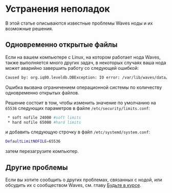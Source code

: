 # Устранения неполадок

В этой статье описываются известные проблемы Waves ноды и их возможные решения.

## Одновременно открытые файлы

   Если на вашем компьютере с Linux, на котором работает нода Waves, также выполняется много других задач, в некоторых случаях ваша нода может аварийно завершить работу со следующей ошибкой:

   ```bash
   Caused by: org.iq80.leveldb.DBException: IO error: /var/lib/waves/data/33837022.ldb: Too many open files
   ```

   Ошибка вызвана ограничением операционной системы по количеству одновременно открытых файлов.

   Решение состоит в том, чтобы изменить значение по умолчанию на `65536` следующих параметров в файле `/etc/security/limits.conf`:

   ```bash
    * soft nofile 24000 #soft limits
    * hard nofile 65000 #hard limits
   ```

   и добавить следующую строчку в файл `/etc/systemd/system.conf`:

   ```bash
   DefaultLimitNOFILE=65536
   ```

затем перезагрузите компьютер.

## Другие проблемы

Если вы хотите сообщить о других проблемах, связанных с нодой, или обсудить их с сообществом Waves, см. главу [Будьте в курсе](/en/keep-in-touch).
